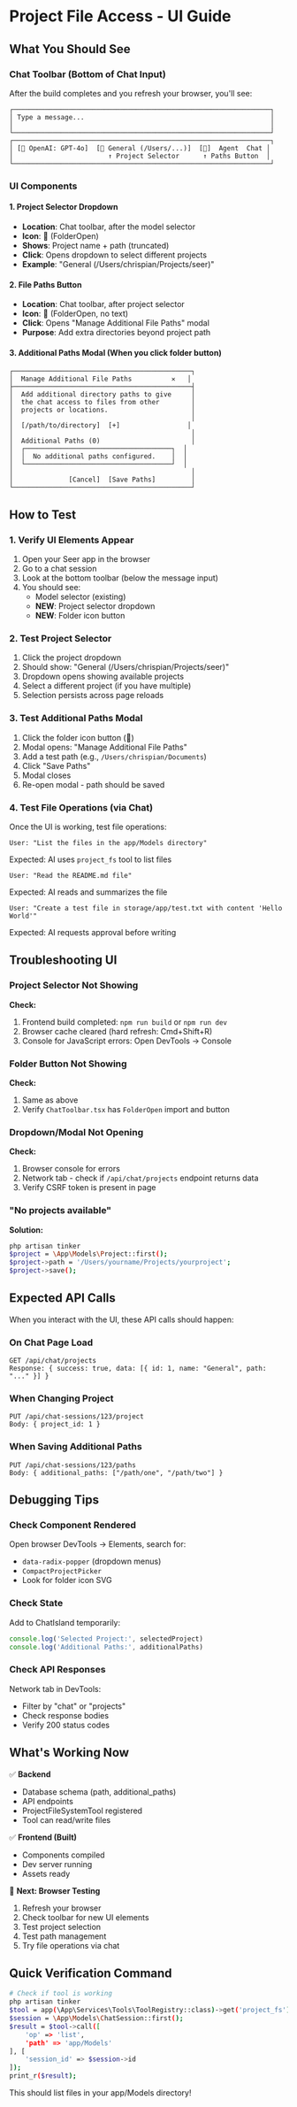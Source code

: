 # Project File Access - UI Guide

## What You Should See

### Chat Toolbar (Bottom of Chat Input)

After the build completes and you refresh your browser, you'll see:

```
┌─────────────────────────────────────────────────────────────────┐
│ Type a message...                                               │
│                                                                 │
└─────────────────────────────────────────────────────────────────┘
┌─────────────────────────────────────────────────────────────────┐
│ [🤖 OpenAI: GPT-4o]  [📁 General (/Users/...)]  [📂]  Agent  Chat │
│                        ↑ Project Selector      ↑ Paths Button  │
└─────────────────────────────────────────────────────────────────┘
```

### UI Components

#### 1. **Project Selector Dropdown**
- **Location**: Chat toolbar, after the model selector
- **Icon**: 📁 (FolderOpen)
- **Shows**: Project name + path (truncated)
- **Click**: Opens dropdown to select different projects
- **Example**: "General (/Users/chrispian/Projects/seer)"

#### 2. **File Paths Button**
- **Location**: Chat toolbar, after project selector
- **Icon**: 📂 (FolderOpen, no text)
- **Click**: Opens "Manage Additional File Paths" modal
- **Purpose**: Add extra directories beyond project path

#### 3. **Additional Paths Modal** (When you click folder button)
```
┌─────────────────────────────────────────────┐
│  Manage Additional File Paths          ✕   │
├─────────────────────────────────────────────┤
│  Add additional directory paths to give     │
│  the chat access to files from other        │
│  projects or locations.                     │
│                                             │
│  [/path/to/directory]  [+]                 │
│                                             │
│  Additional Paths (0)                       │
│  ┌─────────────────────────────────────┐  │
│  │  No additional paths configured.    │  │
│  └─────────────────────────────────────┘  │
│                                             │
│              [Cancel]  [Save Paths]         │
└─────────────────────────────────────────────┘
```

## How to Test

### 1. Verify UI Elements Appear
1. Open your Seer app in the browser
2. Go to a chat session
3. Look at the bottom toolbar (below the message input)
4. You should see:
   - Model selector (existing)
   - **NEW**: Project selector dropdown
   - **NEW**: Folder icon button

### 2. Test Project Selector
1. Click the project dropdown
2. Should show: "General (/Users/chrispian/Projects/seer)"
3. Dropdown opens showing available projects
4. Select a different project (if you have multiple)
5. Selection persists across page reloads

### 3. Test Additional Paths Modal
1. Click the folder icon button (📂)
2. Modal opens: "Manage Additional File Paths"
3. Add a test path (e.g., `/Users/chrispian/Documents`)
4. Click "Save Paths"
5. Modal closes
6. Re-open modal - path should be saved

### 4. Test File Operations (via Chat)
Once the UI is working, test file operations:

```
User: "List the files in the app/Models directory"
```

Expected: AI uses `project_fs` tool to list files

```
User: "Read the README.md file"
```

Expected: AI reads and summarizes the file

```
User: "Create a test file in storage/app/test.txt with content 'Hello World'"
```

Expected: AI requests approval before writing

## Troubleshooting UI

### Project Selector Not Showing
**Check:**
1. Frontend build completed: `npm run build` or `npm run dev`
2. Browser cache cleared (hard refresh: Cmd+Shift+R)
3. Console for JavaScript errors: Open DevTools → Console

### Folder Button Not Showing
**Check:**
1. Same as above
2. Verify `ChatToolbar.tsx` has `FolderOpen` import and button

### Dropdown/Modal Not Opening
**Check:**
1. Browser console for errors
2. Network tab - check if `/api/chat/projects` endpoint returns data
3. Verify CSRF token is present in page

### "No projects available"
**Solution:**
```bash
php artisan tinker
$project = \App\Models\Project::first();
$project->path = '/Users/yourname/Projects/yourproject';
$project->save();
```

## Expected API Calls

When you interact with the UI, these API calls should happen:

### On Chat Page Load
```
GET /api/chat/projects
Response: { success: true, data: [{ id: 1, name: "General", path: "..." }] }
```

### When Changing Project
```
PUT /api/chat-sessions/123/project
Body: { project_id: 1 }
```

### When Saving Additional Paths
```
PUT /api/chat-sessions/123/paths
Body: { additional_paths: ["/path/one", "/path/two"] }
```

## Debugging Tips

### Check Component Rendered
Open browser DevTools → Elements, search for:
- `data-radix-popper` (dropdown menus)
- `CompactProjectPicker`
- Look for folder icon SVG

### Check State
Add to ChatIsland temporarily:
```typescript
console.log('Selected Project:', selectedProject)
console.log('Additional Paths:', additionalPaths)
```

### Check API Responses
Network tab in DevTools:
- Filter by "chat" or "projects"
- Check response bodies
- Verify 200 status codes

## What's Working Now

✅ **Backend**
- Database schema (path, additional_paths)
- API endpoints
- ProjectFileSystemTool registered
- Tool can read/write files

✅ **Frontend (Built)**
- Components compiled
- Dev server running
- Assets ready

🔄 **Next: Browser Testing**
1. Refresh your browser
2. Check toolbar for new UI elements
3. Test project selection
4. Test path management
5. Try file operations via chat

## Quick Verification Command

```bash
# Check if tool is working
php artisan tinker
$tool = app(\App\Services\Tools\ToolRegistry::class)->get('project_fs');
$session = \App\Models\ChatSession::first();
$result = $tool->call([
    'op' => 'list',
    'path' => 'app/Models'
], [
    'session_id' => $session->id
]);
print_r($result);
```

This should list files in your app/Models directory!

